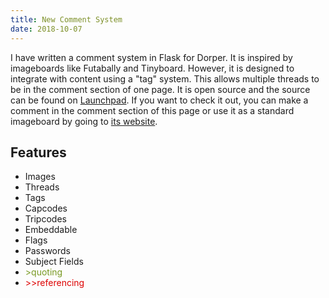 ```yaml
---
title: New Comment System
date: 2018-10-07
---
```

<p>
I have written a comment system in Flask for Dorper. It is inspired by imageboards like Futabally and Tinyboard. However, it is designed to integrate with content using a "tag" system. This allows multiple threads to be in the comment section of one page. It is open source and the source can be found on <a href="https://launchpad.net/dch" title="dch on Launchpad">Launchpad</a>. If you want to check it out, you can make a comment in the comment section of this page or use it as a standard imageboard by going to <a href="https://c.d0.cx">its website</a>.
</p>

<h2>Features</h2>
<ul>
<li>Images</li>
<li>Threads</li>
<li>Tags</li>
<li>Capcodes</li>
<li>Tripcodes</li>
<li>Embeddable</li>
<li>Flags</li>
<li>Passwords</li>
<li>Subject Fields</li>
<li><span style="color:#789922">&gt;quoting</span></li>
<li><span style="color:#D00">&gt;&gt;referencing</span></li>

